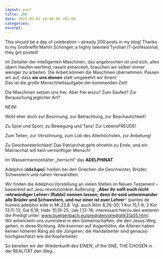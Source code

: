```yaml
---
layout: post
title: 200
date: 2022-05-02 10:40:00 +01:00
categories: 
excerpt: 
---
```


This should be a day of celebration – already 200 posts in my blog! Thanks to my Großneffe Martin Schonger, a highly talented Tyrolian IT-professional, they got posted!

Im Zeitalter der intelligenten Maschinen, das angebrochen ist und sich, alles übern Haufen werfend, rasant entwickelt, brauchen wir selber immer weniger zu arbeiten. Die Arbeit können die Maschinen übernehmen. Passen wir auf, dass **sie uns dienen** statt umgekehrt wir ihnen!\
Das ist die große Menschheitsaufgabe der kommenden Zeit!

Die Maschinen setzen uns frei. Aber frei wozu? Zum Saufen? Zur Berauschung jeglicher Art?

NEIN!

Wohl eher doch zur Besinnung, zur Betrachtung, zur Beschaulichkeit!

Zu Spiel und Sport, zu Bewegung und Tanz! Zur LebensFREUDE!

Zum Teilen, zur Versöhnung, zum Lob des Allerhöchsten, zur Anbetung!

Zu Geschwisterlichkeit! Das Patriarchat geht ohnehin zu Ende, und ein Matriarchat will kein vernünftiger Mensch!

Im Wassermannzeitalter „herrscht“ das **ADELPHINAT**.

Adelphoi (**ἀδελφοί**) hießen bei den Griechen die Geschwister, Brüder, Schwestern und nahen Verwandten.

Wir finden die Adelphoi-Vorstellung an vielen Stellen im Neuen Testament – basierend auf Jesu revolutionärer Äußerung: „**Aber ihr sollt euch nicht ›ehrwürdiger Lehrer‹ (Rabbi) nennen lassen; denn ihr seid untereinander alle Brüder und Schwestern, und nur einer ist euer Lehrer**“ (pantes de humeis adelphoi este  in Mt 23,8. Vgl. auch Röm 8,26-30; 1 Kor 15,1-8; 2 Kor 13,11-13; Gal 6,18; Hebr 10,19-25; Jak 1,12-18; interessant hierzu des weiteren die Predigt unter: www.buetgenbach.eu/predigten/predigtjk31a05.htm).\
Wir entwickeln uns zumindest in den Gemeinschaften, die den Jesus-Weg gehen, in diese Richtung. Alle kommen auf Augenhöhe, die Älteren haben keinen höheren Rang als die Jüngeren, die Handarbeiter sind genauso hochgeschätzt wie die Kopfarbeiter.

So bereiten wir der Wiederkunft des EINEN, of the ONE, THE CHOSEN in der REALITÄT den Weg…
